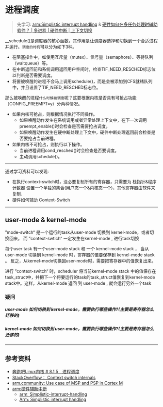 # 进程调度
> 先学习: [arm:Simplistic interrupt handling](../999.REFS/ARM%20Cortex-A%20(ARMv7-A)%20Series%20Programmer's%20Guide.pdf) & [硬件如何在多任务处理时辅助软件？ | 多进程 | 硬件中断 | 上下文切换](../../010.LESSONS/28434237523-1-192.mp4)

__schedule()是调度器的核心函数，其作用是让调度器选择和切换到一个合适进程并运行。`调度的时机`可以分为如下3种。
+ 在阻塞操作中，如使用互斥量（mutex）、信号量（semaphore）、等待队列（waitqueue）等。
+ 在中断返回前和系统调用返回用户空间时，检查TIF_NEED_RESCHED标志位以判断是否需要调度。
+ 将要被唤醒的进程不会马上调用schedule()，而是会被添加到CFS就绪队列中，并且设置了TIF_NEED_RESCHED标志位。

那么被唤醒的进程`什么时候被调度`呢？这要根据内核是否具有可抢占功能（CONFIG_PREEMPT=y）分两种情况。
+ 如果内核可抢占，则根据情况执行不同操作。
   - 如果唤醒动作发生在系统调用或者异常处理上下文中，在下一次调用preempt_enable()时会检查是否需要抢占调度。
   - 如果唤醒动作发生在硬中断处理上下文中，硬件中断处理返回前会检查是否要抢占当前进程。
+ 如果内核不可抢占，则执行以下操作。
   - 当前进程调用cond_resched()时会检查是否要调度。
   - 主动调用schedule()。

---

通过学习资料可以发现:
- 在执行context-switch时，没必要复制所有的寄存器，只需要为 栈指针&程序计数器 设置一个单独的集合(用户态一个&内核态一个)，其他寄存器由软件来复制.
- 硬件如何辅助 Context-Switch

---

## user-mode & kernel-mode
”mode-switch“ 是一个运行的task从user-mode 切换到 kernel-mode，或者切换回来， 而 ”context-swtich“ 一定发生在kernel-mode , 进行task切换

每个user task 有一个user-mode stack 和 一个 kernel-mode stack ， 当从 user-mode 切换到 kernel-mode 时，寄存器的值要保存到 kernel-mode stack 。 反之，从kernel-mode切换回user-mode时，需要把寄存器中的值恢复出来。

进行 ”context-switch“ 时，scheduler 将当前kernel-mode stack 中的值保存在task_struct中，并把下一个将要运行的task的task_struct值恢复到kernel-mode stack中。这样，从kernel-mode 返回 到 user-mode , 就会运行另外一个task

### 疑问
##### user-mode 如何切换到 kernel-mode，需要执行哪些操作?(主要是寄存器怎么迁移的)


##### kernel-mode 如何切换到 user-mode，需要执行哪些操作?(主要是寄存器怎么迁移的)


---

## 参考资料
+ [奔跑吧Linux内核 # 8.1.5　进程调度](../../006.BOOKs/Run%20Linux%20Kernel%20(2nd%20Edition)%20Volume%201:%20Infrastructure.epub)
+ [StackOverflow： Context switch internals](../999.REFS/Linux-Kernel-Context_switch_internals-Stack-Overflow.pdf)
+ [arm.community: Use case of MSP and PSP in Cortex M](../999.REFS/Use%20case%20of%20MSP%20and%20PSP%20in%20Cortex%20M%20Arm-Community.pdf)
+ [arm:硬件辅助中断](../999.REFS/DEN0013D_cortex_a_series_PG.pdf)
  - [arm: Simplistic-interrupt-handling](https://developer.arm.com/documentation/den0013/d/Interrupt-Handling/External-interrupt-requests/Simplistic-interrupt-handling?lang=en)
  - [Arm: Simplistic interrupt handling](../999.REFS/ARM%20Cortex-A%20(ARMv7-A)%20Series%20Programmer's%20Guide.pdf)
